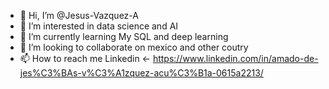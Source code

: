 - 👋 Hi, I’m @Jesus-Vazquez-A
- 👀 I’m interested in  data science and AI
- 🌱 I’m currently learning My SQL and deep learning
- 💞️ I’m looking to collaborate on mexico and other coutry 
- 📫 How to reach me Linkedin <- https://www.linkedin.com/in/amado-de-jes%C3%BAs-v%C3%A1zquez-acu%C3%B1a-0615a2213/

<!---
Jesus-Vazquez-A/Jesus-Vazquez-A is a ✨ special ✨ repository because its `README.md` (this file) appears on your GitHub profile.
You can click the Preview link to take a look at your changes.
---
